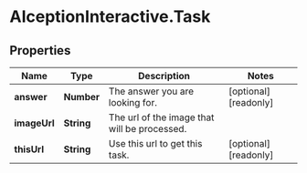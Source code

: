 # AIceptionInteractive.Task

## Properties

Name | Type | Description | Notes
------------ | ------------- | ------------- | -------------
**answer** | **Number** | The answer you are looking for. | [optional] [readonly] 
**imageUrl** | **String** | The url of the image that will be processed. | 
**thisUrl** | **String** | Use this url to get this task. | [optional] [readonly] 


